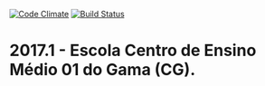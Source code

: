 [![Code Climate](https://codeclimate.com/github/fga-gpp-mds/2017.1-Escola-X/badges/gpa.svg)](https://codeclimate.com/github/fga-gpp-mds/2017.1-Escola-X)
[![Build Status](https://api.travis-ci.org/fga-gpp-mds/2017.1-Escola-X.svg?branch=master)](https://travis-ci.org/fga-gpp-mds/2017.1-Escola-X/)
# 2017.1 - Escola Centro de Ensino Médio 01 do Gama (CG).
